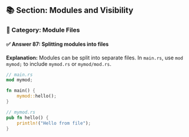 ## 📚 Section: Modules and Visibility  
### 🔹 Category: Module Files  
#### ✅ Answer 87: Splitting modules into files

**Explanation:**
Modules can be split into separate files. In `main.rs`, use `mod mymod;` to include `mymod.rs` or `mymod/mod.rs`.

```rust
// main.rs
mod mymod;

fn main() {
    mymod::hello();
}

// mymod.rs
pub fn hello() {
    println!("Hello from file");
}
```
